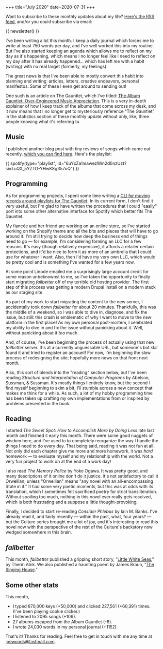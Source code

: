+++
title="July 2020"
date=2020-07-31
+++

Want to subscribe to these monthly updates about my life?  [Here's the RSS feed](https://blog.joewoods.dev/rss.xml), and/or you could subscribe via email:

{{ newsletter() }}

I've been writing a lot this month.  I keep a daily journal which forces me to write at least 750 words per day, and I've well worked this into my routine.  But I've also started keeping an agenda which allows me to reflect on my day as it's happening, which means I no longer feel like I need to reflect on my day after it has already happened… which has left me with a habit (writing) with no real target (formerly, my feelings).

The great news is that I've been able to mostly convert this habit into planning and writing:  articles, letters, creative endeavors, personal manifestos.  Some of these I even get around to sending out!

One such is an article on The Gauntlet, which I've titled:  [The Album Gauntlet:  Over-Engineered Music Appreciation](https://blog.joewoods.dev/music/the-gauntlet/).  This is a very in-depth explainer of how I keep track of the albums that come across my desk, and it now means that I no longer get to mysteriously reference "The Gauntlet" in the statistics section of these monthly update without only, like, three people knowing what it's referring to.

## Music

I published another blog post with tiny reviews of songs which came out recently, [which you can find here](/music/202007-best/).  Here's the playlist:

{{ spotify(type="playlist", id="6uYxZa1mawezWm2d0nzUzt?si=LuQX_5YZTD-YHwK8g357uQ") }}

## Programming

As for programming projects, I spent some time writing a [CLI for moving records around playlists for The Gauntlet](https://github.com/tjwds/record-crate).  In its current form, I don't find it very useful, but I'm glad to have written the procedures that I could "easily" port into some other alternative interface for Spotify which better fits The Gauntlet.

My fiancée and her friend are working on an online store, so I've started working on the Shopify theme and all the bits and pieces that will have to go around it.  I'm still trying to decide how deep the business end of things need to go — for example, I'm considering forming an LLC for a few reasons.  It's easy (though relatively expensive), it affords a retailer certain protections, and it'd be nice to form it as more of an umbrella that I could use for whatever I want.  Also, then I'd have my very own LLC, which would be pretty cool and is something I've wanted for a few years now.

At some point Linode emailed me a surprisingly large account credit for some reason unbeknownst to me, so I've taken the opportunity to finally start migrating _failbetter_ off of my terrible old hosting provider.  The first step of this process was getting a modern Drupal install on a modern stack as our staging site.

As part of my work to start migrating the content to the new server, I accidentally took down _failbetter_ for about 20 minutes.  Thankfully, this was the middle of a weekend, so I was able to dive in, diagnose, and fix the issue, but still:  this crash is emblematic of why I want to move to the new platform in the first place!  As my own personal post-mortem, I celebrated my ability to dive in and fix the issue without panicking about it.  Well, without panicking about it _too_ much.

And, of course, I've been beginning the process of actually using that new _failbetter_ server.  It's at a currently unguessable URL, but someone's bot _still_ found it and tried to register an account!  For now, I'm beginning the slow process of redesigning the site; hopefully more news on that front next month.

Also, this sort of blends into the "reading" section below, but I've been reading _Structure and Interpretation of Computer Programs_ by Abelson, Sussman, & Sussman.  It's mostly things I entirely know, but the second I find myself beginning to skim a bit, I'll stumble across a new concept that makes me think for a while.  As such, a lot of my hobby programming time has been taken up crafting my own implementations from or inspired by problems presented in the book.

## Reading

I started _The Sweet Spot: How to Accomplish More by Doing Less_ late last month and finished it early this month.  There were some good nuggets of wisdom here, and I've used to to completely reorganize the way I handle the things I need to do every day.  That being said, reading it was not fun at all.  Not only did each chapter give me more and more homework, it was _hard_ homework — to evaluate myself and my relationship with the world.  Not a very fun project to work on at the end of a work day!

I also read _The Memory Police_ by Yoko Ogawa.  It was pretty good, and many descriptions of it online don't do it justice.  It's not satisfactory to call it Orwellian, unless "Orwellian" means "any novel with an all-encompassing State in it."  It had some very poetic moments, but this was at odds with its translation, which I sometimes felt sacrificed poetry for strict transliteration.  Without spoiling too much, nothing in this novel ever really gets resolved, which is both frustrating and a suppose a little thought-provoking.

Finally, I decided to start re-reading _Consider Phlebas_ by Iain M. Banks.  I've already read it, and fairly recently — within the past, what, four years? — but the Culture series brought me a lot of joy, and it's interesting to read this novel now with the perspective of the rest of the Culture's backstory now wedged somewhere in this brain.

## _failbetter_

This month, _failbetter_ published a gripping short story, "[Little White Seas](https://failbetter.com/content/little-white-seas)," by Therin Alrik.  We also published a haunting poem by James Braun, "[The Singing House](https://failbetter.com/content/singing-house)."

## Some other stats

This month,

* I typed 870,000 keys (+50,000) and clicked 227,561 (+60,391) times. (I've been playing cookie clicker.)
* I listened to 2095 songs (+109).
* 27 albums escaped from the Album Gauntlet (-6).
* I wrote 24,030 words in my personal journal (+1152).

That's it!  Thanks for reading.  Feel free to get in touch with me any time at joewoods@fastmail.com.
